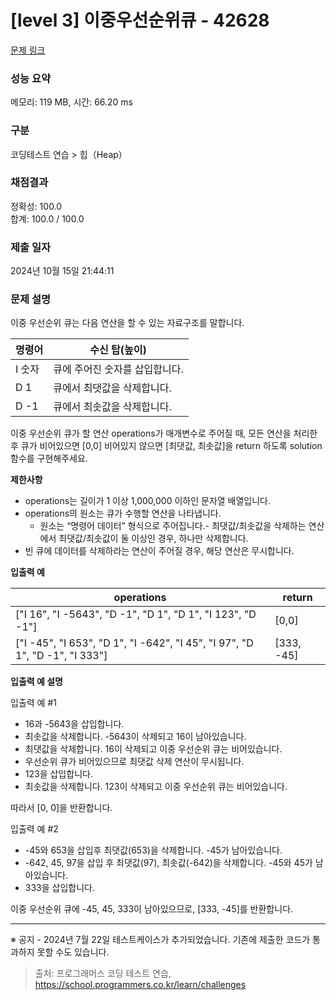 # \[level 3] 이중우선순위큐 - 42628

[문제 링크](https://school.programmers.co.kr/learn/courses/30/lessons/42628?language=java)

### 성능 요약

메모리: 119 MB, 시간: 66.20 ms

### 구분

코딩테스트 연습 > 힙（Heap）

### 채점결과

정확성: 100.0\
합계: 100.0 / 100.0

### 제출 일자

2024년 10월 15일 21:44:11

### 문제 설명

이중 우선순위 큐는 다음 연산을 할 수 있는 자료구조를 말합니다.

| 명령어  | 수신 탑(높이)          |
| ---- | ----------------- |
| I 숫자 | 큐에 주어진 숫자를 삽입합니다. |
| D 1  | 큐에서 최댓값을 삭제합니다.   |
| D -1 | 큐에서 최솟값을 삭제합니다.   |

이중 우선순위 큐가 할 연산 operations가 매개변수로 주어질 때, 모든 연산을 처리한 후 큐가 비어있으면 \[0,0] 비어있지 않으면 \[최댓값, 최솟값]을 return 하도록 solution 함수를 구현해주세요.

**제한사항**

* operations는 길이가 1 이상 1,000,000 이하인 문자열 배열입니다.
* operations의 원소는 큐가 수행할 연산을 나타냅니다.
  * 원소는 “명령어 데이터” 형식으로 주어집니다.- 최댓값/최솟값을 삭제하는 연산에서 최댓값/최솟값이 둘 이상인 경우, 하나만 삭제합니다.
* 빈 큐에 데이터를 삭제하라는 연산이 주어질 경우, 해당 연산은 무시합니다.

**입출력 예**

| operations                                                                   | return      |
| ---------------------------------------------------------------------------- | ----------- |
| \["I 16", "I -5643", "D -1", "D 1", "D 1", "I 123", "D -1"]                  | \[0,0]      |
| \["I -45", "I 653", "D 1", "I -642", "I 45", "I 97", "D 1", "D -1", "I 333"] | \[333, -45] |

**입출력 예 설명**

입출력 예 #1

* 16과 -5643을 삽입합니다.
* 최솟값을 삭제합니다. -5643이 삭제되고 16이 남아있습니다.
* 최댓값을 삭제합니다. 16이 삭제되고 이중 우선순위 큐는 비어있습니다.
* 우선순위 큐가 비어있으므로 최댓값 삭제 연산이 무시됩니다.
* 123을 삽입합니다.
* 최솟값을 삭제합니다. 123이 삭제되고 이중 우선순위 큐는 비어있습니다.

따라서 \[0, 0]을 반환합니다.

입출력 예 #2

* -45와 653을 삽입후 최댓값(653)을 삭제합니다. -45가 남아있습니다.
* -642, 45, 97을 삽입 후 최댓값(97), 최솟값(-642)을 삭제합니다. -45와 45가 남아있습니다.
* 333을 삽입합니다.

이중 우선순위 큐에 -45, 45, 333이 남아있으므로, \[333, -45]를 반환합니다.

***

※ 공지 - 2024년 7월 22일 테스트케이스가 추가되었습니다. 기존에 제출한 코드가 통과하지 못할 수도 있습니다.

> 출처: 프로그래머스 코딩 테스트 연습, https://school.programmers.co.kr/learn/challenges
